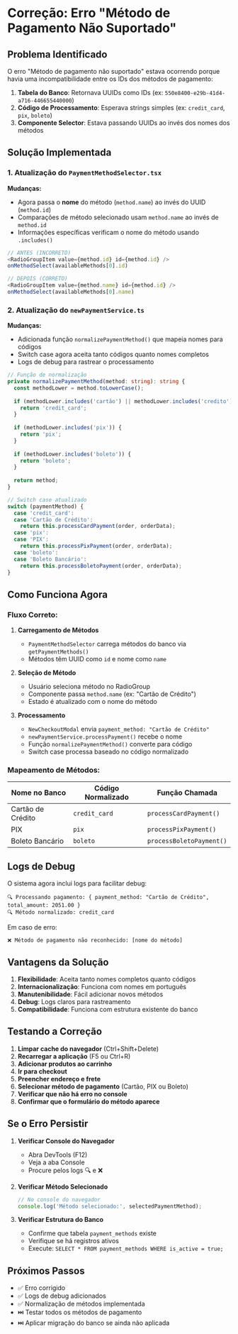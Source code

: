 # Correção: Erro "Método de Pagamento Não Suportado"

## Problema Identificado

O erro "Método de pagamento não suportado" estava ocorrendo porque havia uma incompatibilidade entre os IDs dos métodos de pagamento:

1. **Tabela do Banco**: Retornava UUIDs como IDs (ex: `550e8400-e29b-41d4-a716-446655440000`)
2. **Código de Processamento**: Esperava strings simples (ex: `credit_card`, `pix`, `boleto`)
3. **Componente Selector**: Estava passando UUIDs ao invés dos nomes dos métodos

## Solução Implementada

### 1. Atualização do `PaymentMethodSelector.tsx`

**Mudanças:**
- Agora passa o **nome** do método (`method.name`) ao invés do UUID (`method.id`)
- Comparações de método selecionado usam `method.name` ao invés de `method.id`
- Informações específicas verificam o nome do método usando `.includes()`

```typescript
// ANTES (INCORRETO)
<RadioGroupItem value={method.id} id={method.id} />
onMethodSelect(availableMethods[0].id)

// DEPOIS (CORRETO)
<RadioGroupItem value={method.name} id={method.id} />
onMethodSelect(availableMethods[0].name)
```

### 2. Atualização do `newPaymentService.ts`

**Mudanças:**
- Adicionada função `normalizePaymentMethod()` que mapeia nomes para códigos
- Switch case agora aceita tanto códigos quanto nomes completos
- Logs de debug para rastrear o processamento

```typescript
// Função de normalização
private normalizePaymentMethod(method: string): string {
  const methodLower = method.toLowerCase();
  
  if (methodLower.includes('cartão') || methodLower.includes('credito')) {
    return 'credit_card';
  }
  
  if (methodLower.includes('pix')) {
    return 'pix';
  }
  
  if (methodLower.includes('boleto')) {
    return 'boleto';
  }
  
  return method;
}

// Switch case atualizado
switch (paymentMethod) {
  case 'credit_card':
  case 'Cartão de Crédito':
    return this.processCardPayment(order, orderData);
  case 'pix':
  case 'PIX':
    return this.processPixPayment(order, orderData);
  case 'boleto':
  case 'Boleto Bancário':
    return this.processBoletoPayment(order, orderData);
}
```

## Como Funciona Agora

### Fluxo Correto:

1. **Carregamento de Métodos**
   - `PaymentMethodSelector` carrega métodos do banco via `getPaymentMethods()`
   - Métodos têm UUID como `id` e nome como `name`

2. **Seleção de Método**
   - Usuário seleciona método no RadioGroup
   - Componente passa `method.name` (ex: "Cartão de Crédito")
   - Estado é atualizado com o nome do método

3. **Processamento**
   - `NewCheckoutModal` envia `payment_method: "Cartão de Crédito"`
   - `newPaymentService.processPayment()` recebe o nome
   - Função `normalizePaymentMethod()` converte para código
   - Switch case processa baseado no código normalizado

### Mapeamento de Métodos:

| Nome no Banco | Código Normalizado | Função Chamada |
|--------------|-------------------|----------------|
| Cartão de Crédito | `credit_card` | `processCardPayment()` |
| PIX | `pix` | `processPixPayment()` |
| Boleto Bancário | `boleto` | `processBoletoPayment()` |

## Logs de Debug

O sistema agora inclui logs para facilitar debug:

```
🔍 Processando pagamento: { payment_method: "Cartão de Crédito", total_amount: 2051.00 }
🔍 Método normalizado: credit_card
```

Em caso de erro:
```
❌ Método de pagamento não reconhecido: [nome do método]
```

## Vantagens da Solução

1. **Flexibilidade**: Aceita tanto nomes completos quanto códigos
2. **Internacionalização**: Funciona com nomes em português
3. **Manutenibilidade**: Fácil adicionar novos métodos
4. **Debug**: Logs claros para rastreamento
5. **Compatibilidade**: Funciona com estrutura existente do banco

## Testando a Correção

1. **Limpar cache do navegador** (Ctrl+Shift+Delete)
2. **Recarregar a aplicação** (F5 ou Ctrl+R)
3. **Adicionar produtos ao carrinho**
4. **Ir para checkout**
5. **Preencher endereço e frete**
6. **Selecionar método de pagamento** (Cartão, PIX ou Boleto)
7. **Verificar que não há erro no console**
8. **Confirmar que o formulário do método aparece**

## Se o Erro Persistir

1. **Verificar Console do Navegador**
   - Abra DevTools (F12)
   - Veja a aba Console
   - Procure pelos logs 🔍 e ❌

2. **Verificar Método Selecionado**
   ```javascript
   // No console do navegador
   console.log('Método selecionado:', selectedPaymentMethod);
   ```

3. **Verificar Estrutura do Banco**
   - Confirme que tabela `payment_methods` existe
   - Verifique se há registros ativos
   - Execute: `SELECT * FROM payment_methods WHERE is_active = true;`

## Próximos Passos

- ✅ Erro corrigido
- ✅ Logs de debug adicionados
- ✅ Normalização de métodos implementada
- ⏭️ Testar todos os métodos de pagamento
- ⏭️ Aplicar migração do banco se ainda não aplicada

